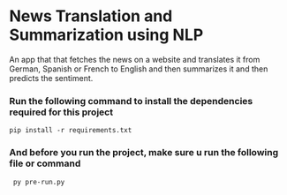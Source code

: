 # News Translation and Summarization using NLP

An app that that fetches the news on a website and translates it from German, Spanish or French to English and then summarizes it and then predicts the sentiment.

### Run the following command to install the dependencies required for this project
`
pip install -r requirements.txt
`

### And before you run the project, make sure u run the following file or command

` py pre-run.py`
